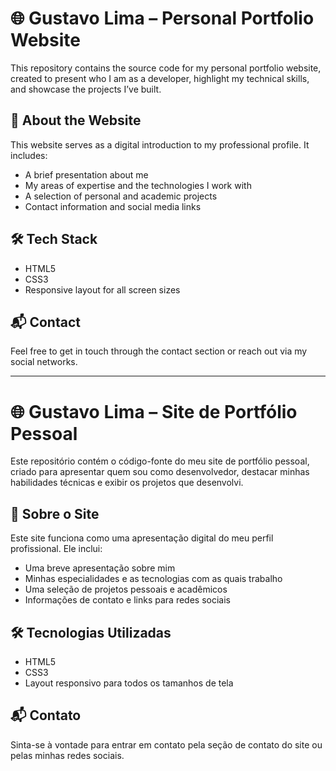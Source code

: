 # 🌐 Gustavo Lima – Personal Portfolio Website

This repository contains the source code for my personal portfolio website, created to present who I am as a developer, highlight my technical skills, and showcase the projects I’ve built.

## 💼 About the Website  
This website serves as a digital introduction to my professional profile. It includes:
- A brief presentation about me  
- My areas of expertise and the technologies I work with  
- A selection of personal and academic projects  
- Contact information and social media links  

## 🛠️ Tech Stack  
- HTML5  
- CSS3  
- Responsive layout for all screen sizes  

## 📬 Contact  
Feel free to get in touch through the contact section or reach out via my social networks.

---

# 🌐 Gustavo Lima – Site de Portfólio Pessoal

Este repositório contém o código-fonte do meu site de portfólio pessoal, criado para apresentar quem sou como desenvolvedor, destacar minhas habilidades técnicas e exibir os projetos que desenvolvi.

## 💼 Sobre o Site  
Este site funciona como uma apresentação digital do meu perfil profissional. Ele inclui:
- Uma breve apresentação sobre mim  
- Minhas especialidades e as tecnologias com as quais trabalho  
- Uma seleção de projetos pessoais e acadêmicos  
- Informações de contato e links para redes sociais  

## 🛠️ Tecnologias Utilizadas  
- HTML5  
- CSS3  
- Layout responsivo para todos os tamanhos de tela  

## 📬 Contato  
Sinta-se à vontade para entrar em contato pela seção de contato do site ou pelas minhas redes sociais.

